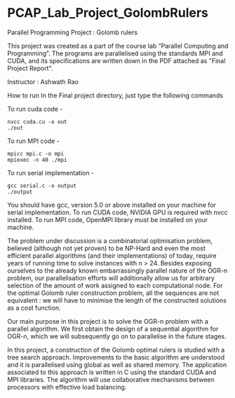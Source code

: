 # PCAP_Lab_Project_GolombRulers
Parallel Programming Project : Golomb rulers

This project was created as a part of the course lab ”Parallel Computing and Programming”. The programs are parallelised using the standards MPI and CUDA, and its specifications are written down in the PDF attached as "Final Project Report".

Instructor : Ashwath Rao

How to run
In the Final project directory, just type the following commands


To run cuda code - 

	nvcc cuda.cu -o out
	./out

To run MPI code - 

	mpicc mpi.c -o mpi
	mpiexec -n 40 ./mpi

To run serial implementation -

	gcc serial.c -o output
	./output

You should have gcc, version 5.0 or above installed on your machine for serial implementation. 
To run CUDA code, NVIDIA GPU is required with nvcc installed.
To run MPI code, OpenMPI library must be installed on your machine.

The problem under discussion is a combinatorial optimisation problem, believed (although not yet proven) to be NP-Hard and even the most efficient parallel algorithms (and their implementations) of today, require years of running time to solve instances with n > 24. Besides exposing ourselves to the already known embarrassingly parallel nature of the OGR-n problem, our parallelisation efforts will additionally allow us for arbitrary selection of the amount of work assigned to each computational node. For the optimal Golomb ruler construction problem, all the sequences are not equivalent : we will have to minimise the length of the constructed solutions as a cost function.

Our main purpose in this project is to solve the OGR-n problem with a parallel algorithm. We first obtain the design of a sequential algorithm for OGR-n, which we will subsequently go on to parallelise in the future stages.

In this project, a construction of the Golomb optimal rulers is studied with a tree search approach. Improvements to the basic algorithm are understood and it is parallelised using global as well as shared memory. The application associated to this approach is written in C using the standard CUDA and MPI libraries. The algorithm will use collaborative mechanisms between processors with effective load balancing.

